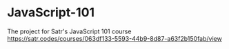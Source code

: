 # JavaScript-101
The project for Satr's JavaScript 101 course
https://satr.codes/courses/063df133-5593-44b9-8d87-a63f2b150fab/view
